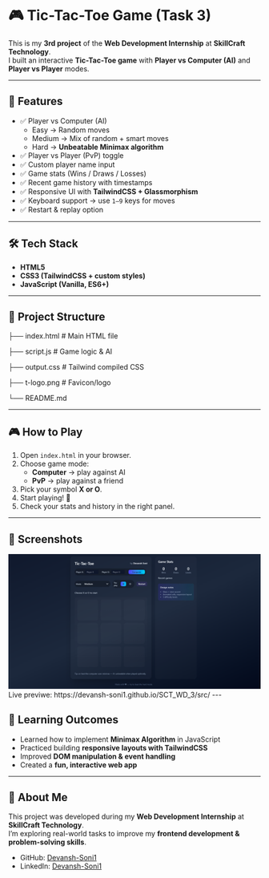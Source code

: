 # 🎮 Tic-Tac-Toe Game (Task 3)

This is my **3rd project** of the **Web Development Internship** at **SkillCraft Technology**.  
I built an interactive **Tic-Tac-Toe game** with **Player vs Computer (AI)** and **Player vs Player** modes.

---

## 🚀 Features

- ✅ Player vs Computer (AI)  
  - Easy → Random moves  
  - Medium → Mix of random + smart moves  
  - Hard → **Unbeatable Minimax algorithm**  
- ✅ Player vs Player (PvP) toggle  
- ✅ Custom player name input  
- ✅ Game stats (Wins / Draws / Losses)  
- ✅ Recent game history with timestamps  
- ✅ Responsive UI with **TailwindCSS + Glassmorphism**  
- ✅ Keyboard support → use `1–9` keys for moves  
- ✅ Restart & replay option  

---

## 🛠️ Tech Stack

- **HTML5**  
- **CSS3 (TailwindCSS + custom styles)**  
- **JavaScript (Vanilla, ES6+)**  

---

## 📂 Project Structure

├── index.html # Main HTML file

├── script.js # Game logic & AI

├── output.css # Tailwind compiled CSS

├── t-logo.png # Favicon/logo

└── README.md

---

## 🎮 How to Play

1. Open `index.html` in your browser.  
2. Choose game mode:  
   - **Computer** → play against AI  
   - **PvP** → play against a friend  
3. Pick your symbol **X or O**.  
4. Start playing! 🎉  
5. Check your stats and history in the right panel.  

---

## 📸 Screenshots

<img src="./src/ss.png"> 
Live previwe: https://devansh-soni1.github.io/SCT_WD_3/src/ 
---

## 🎯 Learning Outcomes

- Learned how to implement **Minimax Algorithm** in JavaScript  
- Practiced building **responsive layouts with TailwindCSS**  
- Improved **DOM manipulation & event handling**  
- Created a **fun, interactive web app**  

---

## 👤 About Me  

This project was developed during my **Web Development Internship** at **SkillCraft Technology**.  
I’m exploring real-world tasks to improve my **frontend development & problem-solving skills**.

- GitHub: [Devansh-Soni1](https://github.com/Devansh-Soni1)  
- LinkedIn: [Devansh-Soni1](https://www.linkedin.com/in/devansh-soni1/)  
